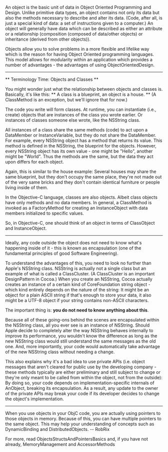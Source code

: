 

An object is the basic unit of data in Object Oriented Programming and Design. Unlike primitive data types, an object contains not only its data but also the methods necessary to describe and alter its data. (Code, after all, is just a special kind of data: a set of instructions given to a computer.) An object will generally have data which can be described as either an attribute or a relationship (composition (composed of data/other objects) or inheritance (derived from other objects)). 

Objects allow you to solve problems in a more flexible and lifelike way which is the reason for having Object Oriented programming languages. This model allows for modularity within an application which provides a number of advantages - the advantages of using ObjectOrientedDesign.


----
** Terminology Time: Objects and Classes **

You might wonder just what the relationship between objects and classes is. Basically, it's like this: ** A class is a blueprint, an object is a house. ** (A ClassMethod is an exception, but we'll ignore that for now.)

The code you write will form classes. At runtime, you can instantiate (i.e., create) objects that are instances of the class you wrote earlier. Or instances of classes someone else wrote, like the NSString class.

All instances of a class share the same methods (code) to act upon a DataMember or InstanceVariable, but they do not share the DataMember. For example, every NSString object has a method that returns its value. This method is defined in the NSString, the blueprint for the objects. However, every NSString object has its own value - one might be "Hello", another might be "World". Thus the methods are the same, but the data they act upon differs for each object.

Again, this is similar to the house example: Several houses may share the same blueprint, but they don't occupy the same place, they're not made out of the very same bricks and they don't contain identical furniture or people living inside of them.

In the Objective-C language, classes are also objects. Albeit class objects have only methods and no data members. In general, a ClassMethod is invoked as a FactoryMethod for creating an InstanceObject with data members initialized to specific values.

So, in Objective-C, one should think of an object in terms of ClassObject and InstanceObject.

----

Ideally, any code outside the object does not need to know what's happening inside of it - this is known as encapsulation (one of the fundamental principles of good Software Engineering).

To understand the advantages of this, you need to look no further than Apple's NSString class.  NSString is actually not a single class but an example of what is called a ClassCluster. (A ClassCluster is an important DesignPattern in Cocoa.) When you create an NSString, Cocoa actually creates an instance of a certain kind of CoreFoundation string object - which kind entirely depends on the nature of the string: It might be an object for a plain ASCII string if that's enough to store your data, it also might be a UTF-8 object if your string contains non-ASCII characters. 

The important thing is: **you do not need to know anything about this**. 

Because all of these going-ons behind the scenes are encapsulated within the NSString class, all you ever see is an instance of NSString. Should Apple decide to completely alter the way NSString behaves internally to improve its performance, you wouldn't know the difference as long as the new NSString class would still understand the same messages as the old one. And, more importantly, your code would automatically take advantage of the new NSString class without needing a change.

This also explains why it's a bad idea to use private APIs (i.e. object messages that aren't cleared for public use by the developing company - these methods typically are either preliminary and still subject to change or they're only meant to be called from within the object, not from the outside): By doing so, your code depends on implementation-specific internals of AnObject, breaking its encapsulation. As a result, any update to the owner of the private APIs may break your code if its developer decides to change the object's implementation.

----

When you use objects in your ObjC code, you are actually using pointers to those objects in memory. Because of this, you can have multiple pointers to the same object. This may help your understanding of concepts such as DynamicBinding and DistributedObjects. -- RobRix

For more, read ObjectsStructsAndPointersBasics and, if you have not already, MemoryManagement and AccessorMethods
